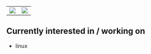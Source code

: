 
<div align="center">
  <table>
  <tr>
    <td valign="top"><img src="https://github-readme-stats.vercel.app/api?username=benilol98&show_icons=true&count_private=true&theme=tokyonight"/></td>
        <td valign="top"><img src="https://github-readme-stats.vercel.app/api/top-langs/?username=benilol98&layout=compact&show_icons=true&theme=tokyonight"/></td>
  </tr>
</table>
</div>


<div>
  <h2>Currently interested in / working on</h2>
  <ul>
    <li>linux</li>
  </ul>
</div>

